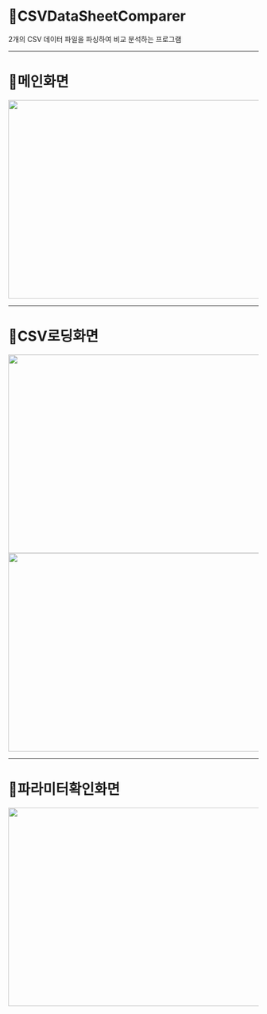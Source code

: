 # 📒CSVDataSheetComparer
2개의 CSV 데이터 파일을 파싱하여 비교 분석하는 프로그램


--------------------------
# 📒메인화면
<img src="https://user-images.githubusercontent.com/75249093/209571341-d59d9dd2-7f61-4e06-a4e3-dbc12b11157f.png" width="600" height="400"/>


--------------------------
# 📒CSV로딩화면
<img src="https://user-images.githubusercontent.com/75249093/210582093-e29fa59e-b98f-4efb-a1c9-5de734144714.png" width="800" height="400"/>

<img src="https://user-images.githubusercontent.com/75249093/210581581-f806b878-60d3-4908-b170-d0e6b8c934d5.png" width="600" height="400"/>



--------------------------
# 📒파라미터확인화면
<img src="https://user-images.githubusercontent.com/75249093/210582742-840b8b5f-8a28-42d7-976c-0b8a12da9269.png" width="600" height="400"/>

